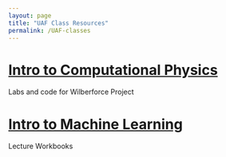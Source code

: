 ```yaml
---
layout: page
title: "UAF Class Resources"
permalink: /UAF-classes
---
```

# [Intro to Computational Physics](UAF/ComputationalPhysics/UAF-CompPhys.md)

Labs and code for Wilberforce Project


# [Intro to Machine Learning](UAF/MachineLearning/UAF-ML-Module.md)

Lecture Workbooks



